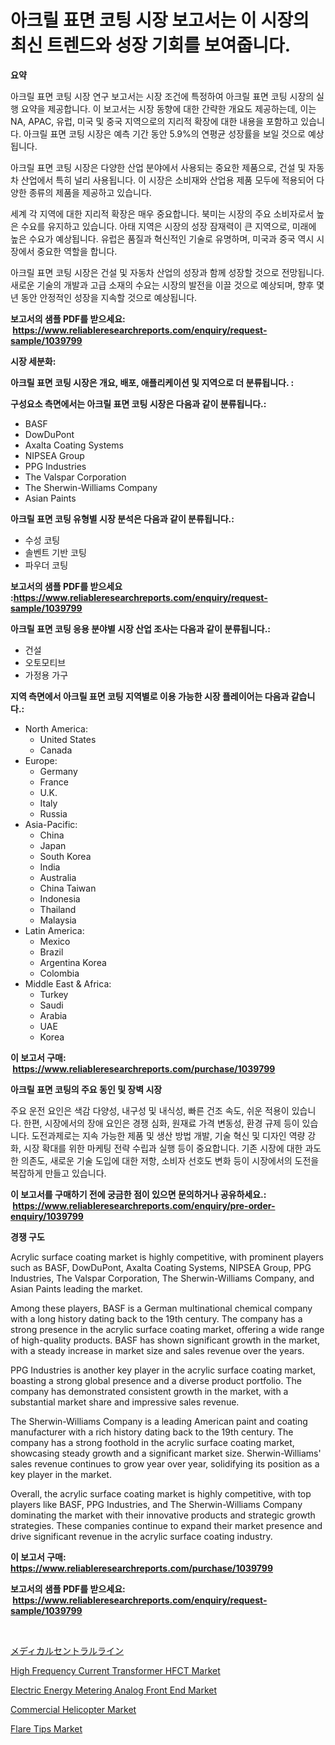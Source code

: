 <p><h1>아크릴 표면 코팅 시장 보고서는 이 시장의 최신 트렌드와 성장 기회를 보여줍니다.</h1></p><p><strong>요약</strong></p>
<p><p>아크릴 표면 코팅 시장 연구 보고서는 시장 조건에 특정하여 아크릴 표면 코팅 시장의 실행 요약을 제공합니다. 이 보고서는 시장 동향에 대한 간략한 개요도 제공하는데, 이는 NA, APAC, 유럽, 미국 및 중국 지역으로의 지리적 확장에 대한 내용을 포함하고 있습니다. 아크릴 표면 코팅 시장은 예측 기간 동안 5.9%의 연평균 성장률을 보일 것으로 예상됩니다.</p><p>아크릴 표면 코팅 시장은 다양한 산업 분야에서 사용되는 중요한 제품으로, 건설 및 자동차 산업에서 특히 널리 사용됩니다. 이 시장은 소비재와 산업용 제품 모두에 적용되어 다양한 종류의 제품을 제공하고 있습니다.</p><p>세계 각 지역에 대한 지리적 확장은 매우 중요합니다. 북미는 시장의 주요 소비자로서 높은 수요를 유지하고 있습니다. 아태 지역은 시장의 성장 잠재력이 큰 지역으로, 미래에 높은 수요가 예상됩니다. 유럽은 품질과 혁신적인 기술로 유명하며, 미국과 중국 역시 시장에서 중요한 역할을 합니다.</p><p>아크릴 표면 코팅 시장은 건설 및 자동차 산업의 성장과 함께 성장할 것으로 전망됩니다. 새로운 기술의 개발과 고급 소재의 수요는 시장의 발전을 이끌 것으로 예상되며, 향후 몇 년 동안 안정적인 성장을 지속할 것으로 예상됩니다.</p></p>
<p><strong>보고서의 샘플 PDF를 받으세요: &nbsp;<a href="https://www.reliableresearchreports.com/enquiry/request-sample/1039799">https://www.reliableresearchreports.com/enquiry/request-sample/1039799</a></strong></p>
<p><strong>시장 세분화:</strong></p>
<p><strong> 아크릴 표면 코팅 시장은 개요, 배포, 애플리케이션 및 지역으로 더 분류됩니다. :</strong></p>
<p><strong>구성요소 측면에서는 아크릴 표면 코팅 시장은 다음과 같이 분류됩니다.:</strong></p>
<p><ul><li>BASF</li><li>DowDuPont</li><li>Axalta Coating Systems</li><li>NIPSEA Group</li><li>PPG Industries</li><li>The Valspar Corporation</li><li>The Sherwin-Williams Company</li><li>Asian Paints</li></ul></p>
<p><strong> 아크릴 표면 코팅 유형별 시장 분석은 다음과 같이 분류됩니다.:</strong></p>
<p><ul><li>수성 코팅</li><li>솔벤트 기반 코팅</li><li>파우더 코팅</li></ul></p>
<p><strong>보고서의 샘플 PDF를 받으세요 :<a href="https://www.reliableresearchreports.com/enquiry/request-sample/1039799">https://www.reliableresearchreports.com/enquiry/request-sample/1039799</a></strong></p>
<p><strong> 아크릴 표면 코팅 응용 분야별 시장 산업 조사는 다음과 같이 분류됩니다.:</strong></p>
<p><ul><li>건설</li><li>오토모티브</li><li>가정용 가구</li></ul></p>
<p><strong>지역 측면에서 아크릴 표면 코팅 지역별로 이용 가능한 시장 플레이어는 다음과 같습니다.:</strong></p>
<p><ul>
    <li>
        North America:
        <ul>
            <li>United States</li>
            <li>Canada</li>
        </ul>
    </li>
    <li>
        Europe:
        <ul>
            <li>Germany</li>
            <li>France</li>
            <li>U.K.</li>
            <li>Italy</li>
            <li>Russia</li>
        </ul>
    </li>
    <li>
        Asia-Pacific:
        <ul>
            <li>China</li>
            <li>Japan</li>
            <li>South Korea</li>
            <li>India</li>
            <li>Australia</li>
            <li>China Taiwan</li>
            <li>Indonesia</li>
            <li>Thailand</li>
            <li>Malaysia</li>
        </ul>
    </li>
    <li>
        Latin America:
        <ul>
            <li>Mexico</li>
            <li>Brazil</li>
            <li>Argentina Korea</li>
            <li>Colombia</li>
        </ul>
    </li>
    <li>
        Middle East & Africa:
        <ul>
            <li>Turkey</li>
            <li>Saudi</li>
            <li>Arabia</li>
            <li>UAE</li>
            <li>Korea</li>
        </ul>
    </li>
    </ul></p>
<p><strong>이 보고서 구매: &nbsp;<a href="https://www.reliableresearchreports.com/purchase/1039799">https://www.reliableresearchreports.com/purchase/1039799</a></strong></p>
<p><strong>아크릴 표면 코팅의 주요 동인 및 장벽 시장</strong></p>
<p><p>주요 운전 요인은 색감 다양성, 내구성 및 내식성, 빠른 건조 속도, 쉬운 적용이 있습니다. 한편, 시장에서의 장애 요인은 경쟁 심화, 원재료 가격 변동성, 환경 규제 등이 있습니다. 도전과제로는 지속 가능한 제품 및 생산 방법 개발, 기술 혁신 및 디자인 역량 강화, 시장 확대를 위한 마케팅 전략 수립과 실행 등이 중요합니다. 기존 시장에 대한 과도한 의존도, 새로운 기술 도입에 대한 저항, 소비자 선호도 변화 등이 시장에서의 도전을 복잡하게 만들고 있습니다.</p></p>
<p><strong>이 보고서를 구매하기 전에 궁금한 점이 있으면 문의하거나 공유하세요.: &nbsp;<a href="https://www.reliableresearchreports.com/enquiry/pre-order-enquiry/1039799">https://www.reliableresearchreports.com/enquiry/pre-order-enquiry/1039799</a></strong></p>
<p><strong>경쟁 구도</strong></p>
<p><p>Acrylic surface coating market is highly competitive, with prominent players such as BASF, DowDuPont, Axalta Coating Systems, NIPSEA Group, PPG Industries, The Valspar Corporation, The Sherwin-Williams Company, and Asian Paints leading the market.</p><p>Among these players, BASF is a German multinational chemical company with a long history dating back to the 19th century. The company has a strong presence in the acrylic surface coating market, offering a wide range of high-quality products. BASF has shown significant growth in the market, with a steady increase in market size and sales revenue over the years.</p><p>PPG Industries is another key player in the acrylic surface coating market, boasting a strong global presence and a diverse product portfolio. The company has demonstrated consistent growth in the market, with a substantial market share and impressive sales revenue.</p><p>The Sherwin-Williams Company is a leading American paint and coating manufacturer with a rich history dating back to the 19th century. The company has a strong foothold in the acrylic surface coating market, showcasing steady growth and a significant market size. Sherwin-Williams' sales revenue continues to grow year over year, solidifying its position as a key player in the market.</p><p>Overall, the acrylic surface coating market is highly competitive, with top players like BASF, PPG Industries, and The Sherwin-Williams Company dominating the market with their innovative products and strategic growth strategies. These companies continue to expand their market presence and drive significant revenue in the acrylic surface coating industry.</p></p>
<p><strong>이 보고서 구매: &nbsp; <a href="https://www.reliableresearchreports.com/purchase/1039799">https://www.reliableresearchreports.com/purchase/1039799</a></strong></p>
<p><strong>보고서의 샘플 PDF를 받으세요: &nbsp;<a href="https://www.reliableresearchreports.com/enquiry/request-sample/1039799">https://www.reliableresearchreports.com/enquiry/request-sample/1039799</a></strong><strong></strong></p>
<p>&nbsp;</p>
<p><p><a href="https://github.com/nxboeu02965442/Market-Research-Report-List-1/blob/main/66268184641.md">メディカルセントラルライン</a></p><p><a href="https://issuu.com/reportprime-2/docs/high-frequency-current-transformer-_f8b6b16d2d6740">High Frequency Current Transformer HFCT Market</a></p><p><a href="https://issuu.com/reportprime-2/docs/electric-energy-metering-analog-front-end-market-s">Electric Energy Metering Analog Front End Market</a></p><p><a href="https://faithful-glue-af3.notion.site/Commercial-Helicopter-Market-Size-Growth-and-Forecast-from-2024-2031-51fcc15aa8b44020b08ee2a8e6060303">Commercial Helicopter Market</a></p><p><a href="https://view.publitas.com/reportprime-1/flare-tips-market-size-growth-outlook-from-2024-to-2031-projecting-at-markets-trends-analysis-by-application-regional-outlook-and-revenue/">Flare Tips Market</a></p></p>